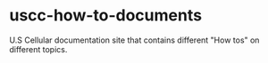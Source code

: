 # uscc-how-to-documents
U.S Cellular documentation site that contains different "How tos" on different topics.
